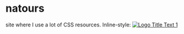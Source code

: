 # natours
site where I use a lot of CSS resources.
Inline-style:
<a href="https://eduardonk9999.github.io/natours/" target='_blank'> 
![](https://github.com/eduardonk9999/omnifood/blob/master/resources/img/image.png "Logo Title Text 1")
</a>
